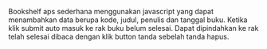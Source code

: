 Bookshelf aps sederhana menggunakan javascript yang dapat menambahkan data berupa kode, judul, penulis dan tanggal buku.
Ketika klik submit auto masuk ke rak buku belum selesai.
Dapat dipindahkan ke rak telah selesai dibaca dengan klik button tanda sebelah tanda hapus.
